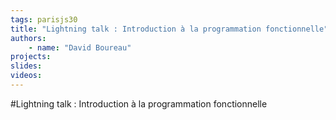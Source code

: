 ```yaml
---
tags: parisjs30
title: "Lightning talk : Introduction à la programmation fonctionnelle"
authors:
    - name: "David Boureau"
projects:
slides:
videos:
---
```

#Lightning talk : Introduction à la programmation fonctionnelle

